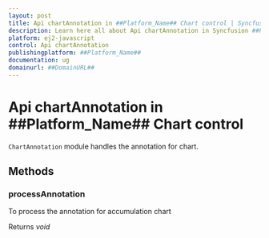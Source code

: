 ```yaml
---
layout: post
title: Api chartAnnotation in ##Platform_Name## Chart control | Syncfusion
description: Learn here all about Api chartAnnotation in Syncfusion ##Platform_Name## Chart control of Syncfusion Essential JS 2 and more.
platform: ej2-javascript
control: Api chartAnnotation 
publishingplatform: ##Platform_Name##
documentation: ug
domainurl: ##DomainURL##
---
```


# Api chartAnnotation in ##Platform_Name## Chart control

`ChartAnnotation` module handles the annotation for chart.

## Methods

### processAnnotation

To process the annotation for accumulation chart

Returns *void*
